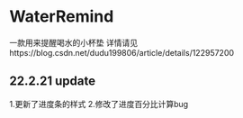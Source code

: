 # WaterRemind
一款用来提醒喝水的小杯垫
详情请见https://blog.csdn.net/dudu199806/article/details/122957200

## 22.2.21 update
1.更新了进度条的样式
2.修改了进度百分比计算bug
